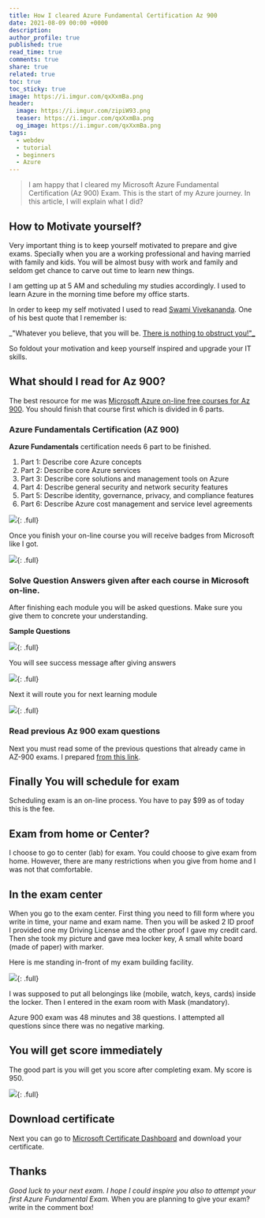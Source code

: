 ```yaml
---
title: How I cleared Azure Fundamental Certification Az 900
date: 2021-08-09 00:00 +0000
description:
author_profile: true
published: true
read_time: true
comments: true
share: true
related: true
toc: true
toc_sticky: true
image: https://i.imgur.com/qxXxmBa.png
header:
  image: https://i.imgur.com/zipiW93.png
  teaser: https://i.imgur.com/qxXxmBa.png
  og_image: https://i.imgur.com/qxXxmBa.png
tags:
  - webdev
  - tutorial
  - beginners
  - Azure
---
```


> I am happy that I cleared my Microsoft Azure Fundamental Certification (Az 900) Exam. This is the start of my Azure journey. In this article, I will explain what I did?

<div data-iframe-width="150" data-iframe-height="270" data-share-badge-id="3c6d3cd0-842d-4b00-bc7c-8ff9c9f6a17c" data-share-badge-host="https://www.credly.com"></div><script type="text/javascript" async src="//cdn.credly.com/assets/utilities/embed.js"></script>

## How to Motivate yourself?

Very important thing is to keep yourself motivated to prepare and give exams. Specially when you are a working professional and having married with family and kids. You will be almost busy with work and family and seldom get chance to carve out time to learn new things.

I am getting up at 5 AM and scheduling my studies accordingly. I used to learn Azure in the morning time before my office starts.

In order to keep my self motivated I used to read [Swami Vivekananda](https://en.wikipedia.org/wiki/Swami_Vivekananda). One of his best quote that I remember is:

_"Whatever you believe, that you will be. [There is nothing to obstruct you!"_](https://quoteideas.com/swami-vivekananda-quotes/)

So foldout your motivation and keep yourself inspired and upgrade your IT skills.

## What should I read for Az 900?

The best resource for me was [Microsoft Azure on-line free courses for Az 900](https://docs.microsoft.com/en-us/learn/certifications/exams/az-900). You should finish that course first which is divided in 6 parts.

### Azure Fundamentals Certification (AZ 900)

**Azure Fundamentals** certification needs 6 part to be finished.

1. Part 1: Describe core Azure concepts
2. Part 2: Describe core Azure services
3. Part 3: Describe core solutions and management tools on Azure
4. Part 4: Describe general security and network security features
5. Part 5: Describe identity, governance, privacy, and compliance features
6. Part 6: Describe Azure cost management and service level agreements

![](https://imgur.com/ulz9JTX.png){: .full}

Once you finish your on-line course you will receive badges from Microsoft like I got.

![](https://i.imgur.com/tlA7Tod.png){: .full}

### Solve Question Answers given after each course in Microsoft on-line.

After finishing each module you will be asked questions. Make sure you give them to concrete your understanding.

**Sample Questions**

![](https://i.imgur.com/eWmqFtn.png){: .full}

You will see success message after giving answers

![](https://i.imgur.com/5BQwsxD.png){: .full}

Next it will route you for next learning module

![](https://i.imgur.com/DduTHOf.png){: .full}

### Read previous Az 900 exam questions

Next you must read some of the previous questions that already came in AZ-900 exams. I prepared [from this link](https://www.exam-answer.com/microsoft/az-900).

## Finally You will schedule for **exam**

Scheduling exam is an on-line process. You have to pay $99 as of today this is the fee.

## Exam from home or Center?

I choose to go to center (lab) for exam. You could choose to give exam from home. However, there are many restrictions when you give from home and I was not that comfortable.

## In the exam center

When you go to the exam center. First thing you need to fill form where you write in time, your name and exam name. Then you will be asked 2 ID proof I provided one my Driving License and the other proof I gave my credit card. Then she took my picture and gave mea locker key, A small white board (made of paper) with marker.

Here is me standing in-front of my exam building facility.

![](https://i.imgur.com/cga6FTg.png){: .full}

I was supposed to put all belongings like (mobile, watch, keys, cards) inside the locker. Then I entered in the exam room with Mask (mandatory).

Azure 900 exam was 48 minutes and 38 questions. I attempted all questions since there was no negative marking.

## You will get score immediately

The good part is you will get you score after completing exam. My score is 950.

![](https://i.imgur.com/dSZs0ah.png){: .full}

## Download certificate

Next you can go to [Microsoft Certificate Dashboard](https://www.microsoft.com/en-us/learning/dashboard.aspx) and download your certificate.

<div data-iframe-width="150" data-iframe-height="270" data-share-badge-id="3c6d3cd0-842d-4b00-bc7c-8ff9c9f6a17c" data-share-badge-host="https://www.credly.com"></div><script type="text/javascript" async src="//cdn.credly.com/assets/utilities/embed.js"></script>


## Thanks

_Good luck to your next exam. I hope I could inspire you also to attempt your first Azure Fundamental Exam._ When you are planning to give your exam? write in the comment box!

